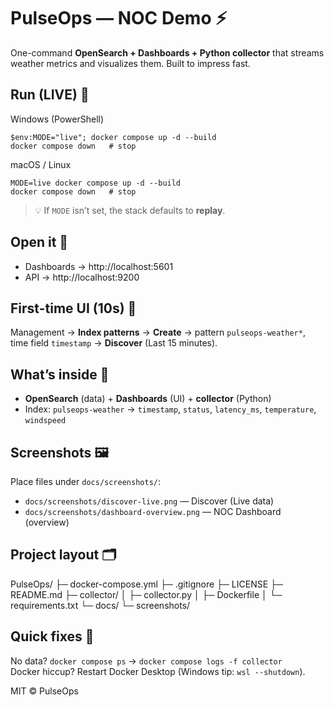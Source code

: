 # PulseOps — NOC Demo ⚡

One-command **OpenSearch + Dashboards + Python collector** that streams weather metrics and visualizes them. Built to impress fast.

## Run (LIVE) 🚀
Windows (PowerShell)
    
    $env:MODE="live"; docker compose up -d --build
    docker compose down   # stop

macOS / Linux

    MODE=live docker compose up -d --build
    docker compose down   # stop

> 💡 If `MODE` isn’t set, the stack defaults to **replay**.

## Open it 🔌
- Dashboards → http://localhost:5601  
- API → http://localhost:9200

## First-time UI (10s) 🧭
Management → **Index patterns** → **Create** → pattern `pulseops-weather*`, time field `timestamp` → **Discover** (Last 15 minutes).

## What’s inside 🧰
- **OpenSearch** (data) + **Dashboards** (UI) + **collector** (Python)  
- Index: `pulseops-weather` → `timestamp`, `status`, `latency_ms`, `temperature`, `windspeed`

## Screenshots 🖼️
Place files under `docs/screenshots/`:
- `docs/screenshots/discover-live.png` — Discover (Live data)
- `docs/screenshots/dashboard-overview.png` — NOC Dashboard (overview)

## Project layout 🗂️
PulseOps/
├─ docker-compose.yml
├─ .gitignore
├─ LICENSE
├─ README.md
├─ collector/
│  ├─ collector.py
│  ├─ Dockerfile
│  └─ requirements.txt
└─ docs/
   └─ screenshots/


## Quick fixes 🧯
No data? `docker compose ps` → `docker compose logs -f collector`  
Docker hiccup? Restart Docker Desktop (Windows tip: `wsl --shutdown`).

MIT © PulseOps
